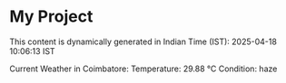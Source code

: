 # My Project

This content is dynamically generated in Indian Time (IST): 2025-04-18 10:06:13 IST


Current Weather in Coimbatore:
Temperature: 29.88 °C
Condition: haze

